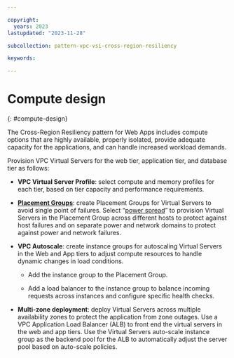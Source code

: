 ```yaml
---

copyright:
  years: 2023
lastupdated: "2023-11-28"

subcollection: pattern-vpc-vsi-cross-region-resiliency

keywords:

---
```


# Compute design
{: #compute-design}

The Cross-Region Resiliency pattern for Web Apps includes compute options that are highly available, properly isolated, provide adequate capacity for the applications, and can handle increased workload demands.

Provision VPC Virtual Servers for the web tier, application tier, and database tier as follows:

-   **VPC Virtual Server Profile**: select compute and memory profiles for each tier, based on tier capacity and performance requirements.

-   [**Placement Groups**](https://cloud.ibm.com/docs/vpc?topic=vpc-about-placement-groups-for-vpc&interface=ui): create Placement Groups for Virtual Servers to avoid single point of failures. Select “[power spread](https://cloud.ibm.com/docs/vpc?topic=vpc-about-placement-groups-for-vpc&interface=ui#power-spread-placement-groups-for-vpc)” to provision Virtual Servers in the Placement Group across different hosts to protect against host failures and on separate power and network domains to protect against power and network failures.

-   **VPC Autoscale**: create instance groups for autoscaling Virtual Servers in the Web and App tiers to adjust compute resources to handle dynamic changes in load conditions.

    -   Add the instance group to the Placement Group.

    -   Add a load balancer to the instance group to balance incoming requests across instances and configure specific health checks.

-   **Multi-zone deployment**: deploy Virtual Servers across multiple availability zones to protect the application from zone outages. Use a VPC Application Load Balancer (ALB) to front end the virtual servers in the web and app tiers. Use the Virtual Servers auto-scale instance group as the backend pool for the ALB to automatically adjust the server pool based on auto-scale policies.
